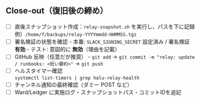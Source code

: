 
## Close-out（復旧後の締め）

- [ ] 直後スナップショット作成：`relay-snapshot.sh` を実行し、パスを下に記録  
      例）`/home/f/backups/relay-YYYYmmdd-HHMMSS.tgz`
- [ ] 署名検証の状態を確認
      - 本番: `SLACK_SIGNING_SECRET` 設定済み / 署名検証 **有効**
      - テスト: 意図的に **無効**（理由を記載）
- [ ] GitHub 反映（任意だが推奨）
      - `git add` → `git commit -m "relay: update / runbooks: <短い要約>"` → `git push`
- [ ] ヘルスタイマー確認  
      `systemctl list-timers | grep halu-relay-health`
- [ ] チャンネル通知の最終確認（ダミー POST など）
- [ ] Ward/Ledger に実施ログ・スナップショットパス・コミットIDを追記
